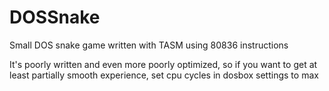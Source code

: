 # DOSSnake
Small DOS snake game written with TASM using 80836 instructions

It's poorly written and even more poorly optimized, 
so if you want to get at least partially smooth experience, set cpu cycles in dosbox settings to max
